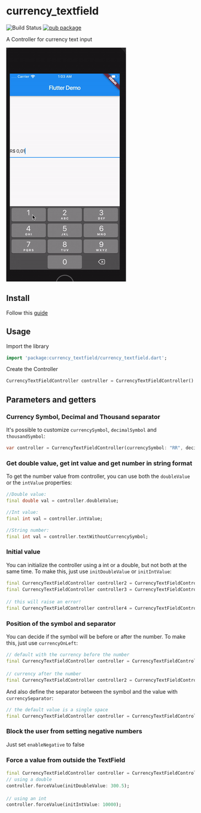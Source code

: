 # currency_textfield
![Build Status](https://img.shields.io/github/actions/workflow/status/IsaiasSantana/currency_textfield/dart.yml)
[![pub package](https://img.shields.io/pub/v/currency_textfield.svg)](https://pub.dev/packages/currency_textfield)

A Controller for currency text input

![sample](doc/gif.gif)

## Install

Follow this [guide](https://pub.dev/packages/currency_textfield/install) 

## Usage

Import the library

```dart
import 'package:currency_textfield/currency_textfield.dart';
```

Create the Controller
```dart
CurrencyTextFieldController controller = CurrencyTextFieldController()
```

## Parameters and getters


### Currency Symbol, Decimal and Thousand separator

It's possible to customize `currencySymbol`, `decimalSymbol` and `thousandSymbol`:

```dart
var controller = CurrencyTextFieldController(currencySymbol: "RR", decimalSymbol: ".", thousandSymbol: ",");
```

### Get double value, get int value and get number in string format

To get the number value from controller, you can use both the `doubleValue` or the `intValue` properties:

```dart
//Double value:
final double val = controller.doubleValue;
```

```dart
//Int value:
final int val = controller.intValue;
```

```dart
//String number:
final int val = controller.textWithoutCurrencySymbol;
```

### Initial value

You can initialize the controller using a int or a double, but not both at the same time.
To make this, just use `initDoubleValue` or `initIntValue`:

```dart
final CurrencyTextFieldController controller2 = CurrencyTextFieldController(initDoubleValue: 10);
final CurrencyTextFieldController controller3 = CurrencyTextFieldController(initIntValue: 1000);

// this will raise an error!
final CurrencyTextFieldController controller4 = CurrencyTextFieldController(initIntValue: 1000,initDoubleValue: 10);
```

### Position of the symbol and separator

You can decide if the symbol will be before or after the number.
To make this, just use `currencyOnLeft`:

```dart
// default with the currency before the number
final CurrencyTextFieldController controller = CurrencyTextFieldController();

// currency after the number
final CurrencyTextFieldController controller2 = CurrencyTextFieldController(currencyOnLeft: false);
```

And also  define the separator between the symbol and the value with `currencySeparator`:

```dart
// the default value is a single space
final CurrencyTextFieldController controller = CurrencyTextFieldController(currencySeparator: ' -> ');
```

### Block the user from setting negative numbers
Just set `enableNegative` to false

### Force a value from outside the TextField
```dart
final CurrencyTextFieldController controller = CurrencyTextFieldController();
// using a double
controller.forceValue(initDoubleValue: 300.5);

// using an int
controller.forceValue(initIntValue: 10000);
```
